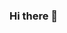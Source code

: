 ### Hi there 👋

<!--
**KuhakuNeko/KuhakuNeko** is a ✨ _special_ ✨ repository because its `README.md` (this file) appears on your GitHub profile.

Here are some ideas to get you started:

- 🔭 I’m currently working... on a future AI that will support people emotionally. Connecting Music and Programming.
- 🌱 I’m currently studying... IT at Ionian University. But until now communities online are more helpfull.
- 👯 I’m looking to... collaborate on an AI project and anything Music related! Searching for passionate people to work with!
- 🤔 I’m looking for help with... hardcoding AI into windows OS and giving this AI a VOCALOID interface.
- 💬 Ask me about C++/C#/Vocaloid/Music/Video Games

- 📫 How to reach me: Message me here on GitHub or my Academic Email which is p19kost2@ionio.gr
- 😄 Pronouns: Shiro, Yozora, Kuhaku, Neko

- ⚡ Fun fact: Music and Programming have SO much in common.

-->
